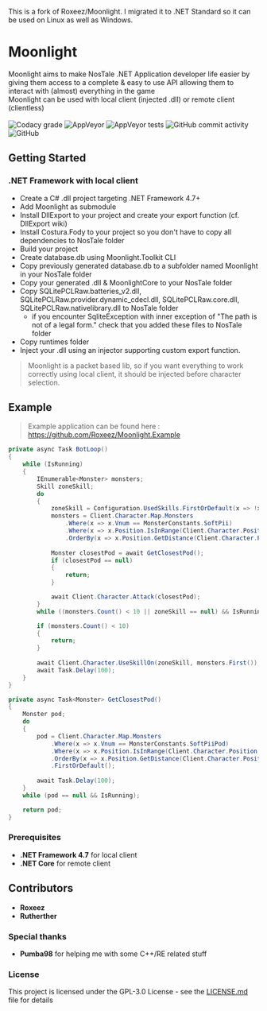 This is a fork of Roxeez/Moonlight. I migrated it to .NET Standard so it can be used on Linux as well as Windows.

# Moonlight

Moonlight aims to make NosTale .NET Application developer life easier by giving them access to a complete & easy to use API allowing them to interact with (almost) everything in the game  
Moonlight can be used with local client (injected .dll) or remote client (clientless)
<br><br>
![Codacy grade](https://img.shields.io/codacy/grade/d7ecbcba4d48445f8a7e12f1bb4fb8e7)
![AppVeyor](https://img.shields.io/appveyor/build/Roxeez/Moonlight)
![AppVeyor tests](https://img.shields.io/appveyor/tests/Roxeez/Moonlight)
![GitHub commit activity](https://img.shields.io/github/commit-activity/m/Roxeez/Moonlight)
![GitHub](https://img.shields.io/github/license/Roxeez/Moonlight)

## Getting Started

### .NET Framework with local client

- Create a C# .dll project targeting .NET Framework 4.7+
- Add Moonlight as submodule
- Install DllExport to your project and create your export function (cf. DllExport wiki)
- Install Costura.Fody to your project so you don't have to copy all dependencies to NosTale folder
- Build your project
- Create database.db using Moonlight.Toolkit CLI
- Copy previously generated database.db to a subfolder named Moonlight in your NosTale folder
- Copy your generated .dll & MoonlightCore to your NosTale folder
- Copy SQLitePCLRaw.batteries_v2.dll, SQLitePCLRaw.provider.dynamic_cdecl.dll, SQLitePCLRaw.core.dll, SQLitePCLRaw.nativelibrary.dll to NosTale folder
  - if you encounter SqliteException with inner exception of "The path is not of a legal form." check that you added these files to NosTale folder
- Copy runtimes folder
- Inject your .dll using an injector supporting custom export function.

> Moonlight is a packet based lib, so if you want everything to work correctly using local client, it should be injected before character selection.

## Example
>Example application can be found here : https://github.com/Roxeez/Moonlight.Example
```csharp
private async Task BotLoop()
{
    while (IsRunning)
    {
        IEnumerable<Monster> monsters;
        Skill zoneSkill;
        do
        {
            zoneSkill = Configuration.UsedSkills.FirstOrDefault(x => !x.IsOnCooldown);
            monsters = Client.Character.Map.Monsters
                .Where(x => x.Vnum == MonsterConstants.SoftPii)
                .Where(x => x.Position.IsInRange(Client.Character.Position, Radius))
                .OrderBy(x => x.Position.GetDistance(Client.Character.Position));
            
            Monster closestPod = await GetClosestPod();
            if (closestPod == null)
            {
                return;
            }

            await Client.Character.Attack(closestPod);
        } 
        while ((monsters.Count() < 10 || zoneSkill == null) && IsRunning);

        if (monsters.Count() < 10)
        {
            return;
        }
        
        await Client.Character.UseSkillOn(zoneSkill, monsters.First());
        await Task.Delay(100);
    }
}

private async Task<Monster> GetClosestPod()
{
    Monster pod;
    do
    {
        pod = Client.Character.Map.Monsters
            .Where(x => x.Vnum == MonsterConstants.SoftPiiPod)
            .Where(x => x.Position.IsInRange(Client.Character.Position, Radius))
            .OrderBy(x => x.Position.GetDistance(Client.Character.Position))
            .FirstOrDefault();
        
        await Task.Delay(100);
    } 
    while (pod == null && IsRunning);

    return pod;
}
```

### Prerequisites

- **.NET Framework 4.7** for local client
- **.NET Core** for remote client

## Contributors
* **Roxeez**
* **Rutherther**

### Special thanks

* **Pumba98** for helping me with some C++/RE related stuff

### License

This project is licensed under the GPL-3.0 License - see the [LICENSE.md](LICENSE.md) file for details
